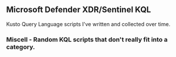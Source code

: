 ## Microsoft Defender XDR/Sentinel KQL

Kusto Query Language scripts I've written and collected over time.

### Miscell - Random KQL scripts that don't really fit into a category.

